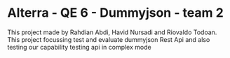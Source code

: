 # Alterra - QE 6 - Dummyjson - team 2

This project made by Rahdian Abdi, Havid Nursadi and Riovaldo Todoan.
This project focussing test and evaluate dummyjson Rest Api and also testing our capability testing api in complex mode

